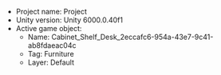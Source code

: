 <!-- UNITY CODE ASSIST INSTRUCTIONS START -->
- Project name: Project
- Unity version: Unity 6000.0.40f1
- Active game object:
  - Name: Cabinet_Shelf_Desk_2eccafc6-954a-43e7-9c41-ab8fdaeac04c
  - Tag: Furniture
  - Layer: Default
<!-- UNITY CODE ASSIST INSTRUCTIONS END -->